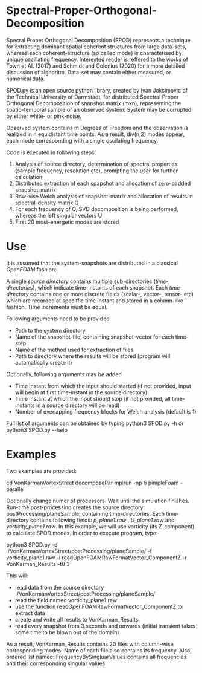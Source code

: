 # Spectral-Proper-Orthogonal-Decomposition
Specral Proper Orthogonal Decomposition (SPOD) represents a technique for extracting dominant spatial coherent structures from large data-sets, whereas each coherent-structure (so called mode) is characterised by unique oscillating frequency. Interested reader is reffered to the works of Town et Al. (2017) and Schmidt and Colonius (2020) for a more detailed discussion of alghoritm. Data-set may contain either measured, or numerical data. 

SPOD.py is an open source python library, created by Ivan Joksimovic of the Technical University of Darmstadt,  for distributed Spectral Proper Orthogonal Decomposition of snapshot matrix (mxn), representing the spatio-temporal sample of an observed system. System may be corrupted by either white- or pink-noise.

Observed system contains m Degrees of Freedom and the observation is realized in n equidistant time points. As a result, div(n,2) modes appear, each mode corresponding with a single oscilating frequency. 

Code is executed in following steps:

1) Analysis of source directory, determination of spectral properties (sample frequency, resolution etc), prompting the user for further calculation
2) Distributed extraction of each spapshot and allocation of zero-padded snapshot-matrix 
3) Row-vise Welch analysis of snapshot-matrix and allocation of results in spectral-density matrix Q
4) For each frequency of Q, SVD decomposition is being performed, whereas the left singular vectors U 
5) First 20 most-energetic modes are stored



# Use
It is assumed that the system-snapshots are distributed in a classical *OpenFOAM* fashion: 

A single *source directory* contains multiple sub-directories (*time-directories*), which indicate time-instants of each snapshot. Each *time-directory* contains one or more discrete fields (scalar-, vector-, tensor- etc) which are recorded at speciffic time instant and stored in a column-like fashion. Time increments must be equal. 


Following arguments need to be provided
- Path to the system directory
- Name of the snapshot-file, containing snapshot-vector for each time-step
- Name of the method used for extraction of files
- Path to directory where the results will be stored (program will automatically create it)

Optionally, following arguments may be added
- Time instant from which the input should started (if not provided, input will begin at first time-instant in the source directory)
- Time instant at which the input should stop (if not provided, all time-instants in a source directory will be read)
- Number of overlapping frequency blocks for Welch analysis (default is 1)

Full list of arguments can be obtained by typing python3 SPOD.py -h or python3 SPOD.py --help


# Examples 

Two examples are provided:

cd VonKarmanVortexStreet
decomposePar 
mpirun -np 6 pimpleFoam -parallel

Optionally change numer of processors. Wait until the simulation finishes. Run-time post-processing creates the source directory: postProcessing/planeSample, containing time-directories. Each time-directory contains following fields: *p_plane1.raw* , *U_plane1.raw* and *vorticity_plane1.raw*. In this example, we will use vorticity (its Z-component) to calculate SPOD modes. 
In order to execute program, type: 

python3 SPOD.py -d ./VonKarmanVortexStreet/postProcessing/planeSample/ -f vorticity_plane1.raw -i readOpenFOAMRawFormatVector_ComponentZ -r VonKarman_Results -t0 3

This will: 
- read data from the source directory ./VonKarmanVortexStreet/postProcessing/planeSample/
- read the field named vorticity_plane1.raw
- use the function readOpenFOAMRawFormatVector_ComponentZ to extract data 
- create and write all results to VonKarman_Results
- read every snapshot from 3 seconds and onwards (initial transient takes some time to be blown out of the domain)

As a result, VonKarman_Results contains 20 files with column-wise corresponding modes. Name of each file also contains its frequency. Also, ordered list named: FrequencyBySingluarValues contains all frequencies and their corresponding singular values. 





